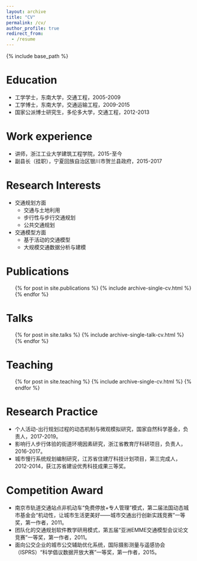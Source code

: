 ```yaml
---
layout: archive
title: "CV"
permalink: /cv/
author_profile: true
redirect_from:
  - /resume
---
```


{% include base_path %}

Education
======
* 工学学士，东南大学，交通工程，2005-2009
* 工学博士，东南大学，交通运输工程，2009-2015
* 国家公派博士研究生，多伦多大学，交通工程，2012-2013

Work experience
======
* 讲师，浙江工业大学建筑工程学院，2015-至今
* 副县长（挂职），宁夏回族自治区银川市贺兰县政府，2015-2017

Research Interests
======
* 交通规划方面
  * 交通与土地利用
  * 步行性与步行交通规划
  * 公共交通规划
* 交通模型方面
  * 基于活动的交通模型
  * 大规模交通数据分析与建模

Publications
======
  <ul>{% for post in site.publications %}
    {% include archive-single-cv.html %}
  {% endfor %}</ul>

Talks
======
  <ul>{% for post in site.talks %}
    {% include archive-single-talk-cv.html %}
  {% endfor %}</ul>

Teaching
======
  <ul>{% for post in site.teaching %}
    {% include archive-single-cv.html %}
  {% endfor %}</ul>

Research Practice
======
* 个人活动-出行规划过程的动态机制与微观模拟研究，国家自然科学基金，负责人，2017-2019。
* 影响行人步行体验的街道环境因素研究，浙江省教育厅科研项目，负责人，2016-2017。
* 城市慢行系统规划编制研究，江苏省住建厅科技计划项目，第三完成人，2012-2014，获江苏省建设优秀科技成果三等奖。

Competition Award
======
* 南京市轨道交通站点非机动车“免费停放+专人管理”模式，第二届法国动态城市基金会“机动性，让城市生活更美好——城市交通出行创新实践竞赛”一等奖，第一作者，2011。
* 团队化的交通规划软件教学研用模式，第五届“亚洲EMME交通模型会议论文竞赛”一等奖，第一作者，2011。
* 面向公交企业的城市公交辅助优化系统，国际摄影测量与遥感协会（ISPRS）“科学倡议数据开放大赛”一等奖，第一作者，2015。
